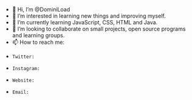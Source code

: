 - 👋 Hi, I’m @DominiLoad
- 👀 I’m interested in learning new things and improving myself.
- 🌱 I’m currently learning JavaScript, CSS, HTML and Java.
- 💞️ I’m looking to collaborate on small projects, open source programs and learning groups.
- 📫 How to reach me:
-     Twitter: 
-     Instagram:
-     Website:
-     Email: 

<!---
DominiLoad/DominiLoad is a ✨ special ✨ repository because its `README.md` (this file) appears on your GitHub profile.
You can click the Preview link to take a look at your changes.
--->
